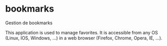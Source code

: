 # bookmarks
Gestion de bookmarks

This application is used to manage favorites.
It is accessible from any OS (Linux, IOS, Windows, ...) in a web browser (Firefox, Chrome, Opera, IE, ...).
